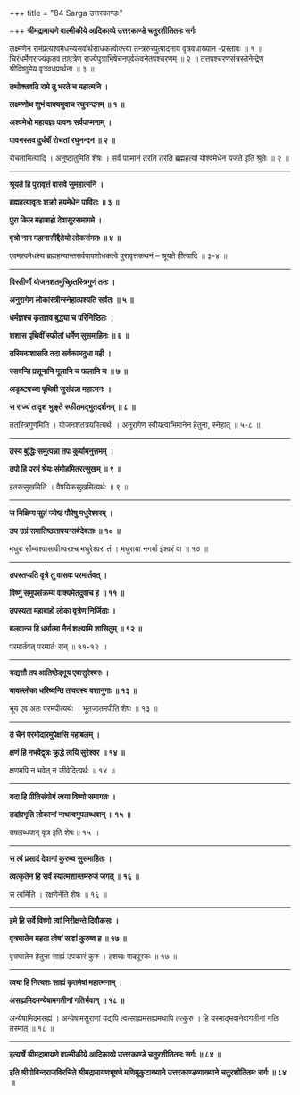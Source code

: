 +++
title = "84 Sarga उत्तरकाण्डः"

+++
**श्रीमद्रामायणे वाल्मीकीये आदिकाव्ये उत्तरकाण्डे चतुरशीतितमः सर्गः**

लक्ष्मणेन रामंप्रत्यश्वमेधस्यसर्वार्थसाधकत्वोक्त्त्या तन्त्ररुच्युत्पादनाय वृत्रवधाख्यान -प्रस्तावः ॥ १ ॥ चिरंधर्मेणराज्यंकृतव तावृत्रेण राज्येपुत्राभिषेचनपूर्वकंवनेतपश्चरणम् ॥ २ ॥ तत्तपश्चरणसंत्रस्तेनेन्द्रेण श्रीविष्णुमेय वृत्रवधप्रार्थना ॥ ३ ॥

**तथोक्तवति रामे तु भरते च महात्मनि ।**

**लक्ष्मणोथ शुभं वाक्यमुवाच रघुनन्दनम् ॥ १ ॥**

**अश्वमेधो महायज्ञः पावनः सर्वपाप्मनाम् ।**

**पावनस्तव दुर्धर्षो रोचतां रघुनन्दन ॥ २ ॥**

रोचतामित्यादि । अनुष्ठातुमिति शेषः । सर्वं पाप्मानं तरति तरति ब्रह्महत्यां योश्वमेधेन यजते इति श्रुतेः ॥ २ ॥

****

**श्रूयते हि पुरावृत्तं वासवे सुमहात्मनि ।**

**ब्रह्महत्यावृतः शक्रो हयमेधेन पावितः ॥ ३ ॥**

**पुरा किल महाबाहो देवासुरसमागमे ।**

**वृत्रो नाम महानासीद्दैतेयो लोकसंमतः ॥ ४ ॥**

एवमश्वमेधस्य ब्रह्महत्यान्तसर्वपापशोधकत्वे पुरावृत्तकथनं – श्रूयते हीत्यादि ॥ ३-४ ॥

****

**विस्तीर्णो योजनशतमुच्छ्रितस्त्रिगुणं ततः ।**

**अनुरागेण लोकांस्त्रीन्स्नेहात्पश्यति सर्वतः ॥ ५ ॥**

**धर्मज्ञश्च कृतज्ञव बुद्ध्या च परिनिष्ठितः ।**

**शशास पृथिवीं स्फीतां धर्मेण सुसमाहितः ॥ ६ ॥**

**तस्मिन्प्रशासति तदा सर्वकामदुधा मही ।**

**रसवन्ति प्रसूनानि मूलानि च फलानि च ॥ ७ ॥**

**अकृष्टपच्या पृथिवी सुसंपन्ना महात्मनः ।**

**स राज्यं तादृशं भुङ्ते स्फीतमद्भुतदर्शनम् ॥ ८ ॥**

ततस्त्रिगुणमिति । योजनशतत्रयमित्यर्थः । अनुरागेण स्वीयत्वाभिमानेन हेतुना, स्नेहात् ॥ ५-८ ॥

****

**तस्य बुद्धिः समुत्पन्ना तपः कुर्यामनुत्तमम् ।**

**तपो हि परमं श्रेयः संमोहमितरत्सुखम् ॥ ९ ॥**

इतरत्सुखमिति । वैषयिकसुखमित्यर्थः ॥ ९ ॥

****

**स निक्षिप्य सुतं ज्येष्ठं पौरेषु मधुरेश्वरम् ।**

**तप उग्रं समातिष्ठत्तापयन्सर्वदेवताः ॥ १० ॥**

मधुरः सौम्यश्वासावीश्वरश्च मधुरेश्वरः तं । मधुराया नगर्या ईश्वरं वा ॥ १० ॥

****

**तपस्तप्यति वृत्रे तु वासवः परमार्तवत् ।**

**विष्णुं समुपसंक्रम्य वाक्यमेतदुवाच ह ॥ ११ ॥**

**तपस्यता महाबाहो लोका वृत्रेण निर्जिताः ।**

**बलवान्स हि धर्मात्मा नैनं शक्ष्यामि शासितुम् ॥ १२ ॥**

परमार्तवत् परमार्तः सन् ॥ ११-१२ ॥

****

**यद्यसौ तप आतिष्ठेद्भूय एवासुरेश्वरः ।**

**यावल्लोका धरिष्यन्ति तावदस्य वशानुगाः ॥ १३ ॥**

भूय एव अतः परमपीत्यर्थः । भूतजातमपीति शेषः ॥ १३ ॥

****

**तं चैनं परमोदारमुपेक्षसि महाबलम् ।**

**क्षणं हि नभवेद्वृत्रः क्रुद्धे त्वयि सुरेश्वर ॥ १४ ॥**

क्षणमपि न भवेत् न जीवेदित्यर्थः ॥ १४ ॥

****

**यदा हि प्रीतिसंयोगं त्वया विष्णो समागतः ।**

**तदांप्रभृति लोकानां नाथत्वमुपलब्धवान् ॥ १५ ॥**

उपलब्धवान् वृत्र इति शेषः॥ १५ ॥

****

**स त्वं प्रसादं देवानां कुरुष्व सुसमाहितः ।**

**त्वत्कृतेन हि सर्वं स्यात्मशान्तमरुजं जगत् ॥ १६ ॥**

स त्वमिति । रक्षणेनेति शेषः ॥ १६ ॥

****

**इमे हि सर्वे विष्णो त्वां निरीक्षन्ते दिवौकसः ।**

**वृत्रघातेन महता त्वेषां साह्यं कुरुष्व ह ॥ १७ ॥**

वृत्रघातेन हेतुना साह्यं उपकारं कुरु । हशब्दः पादपूरकः ॥ १७ ॥

****

**त्वया हि नित्यशः साह्यं कृतमेषां महात्मनाम् ।**

**असह्यमिदमन्येषामगतीनां गतिर्भवान् ॥ १८ ॥**

अन्येषामिदमसह्यं । अन्येषामसुराणां यद्यपि त्वत्साह्यमसह्यमथापि तत्कुरु । हि यस्माद्भवानेवागतीनां गतिः तस्मात् ॥ १८ ॥

****

**इत्यार्षे श्रीमद्रामायणे वाल्मीकीये आदिकाव्ये उत्तरकाण्डे चतुरशीतितमः सर्गः ॥ ८४ ॥**

**इति श्रीगोविन्दराजविरचिते श्रीमद्रामायणभूषणे मणिमुकुटाख्याने उत्तरकाण्डव्याख्याने चतुरशीतितमः सर्गः ॥ ८४ ॥**
